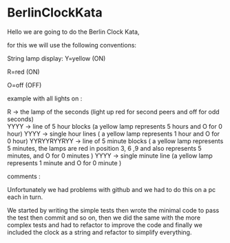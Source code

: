 # BerlinClockKata
Hello we are going to do the Berlin Clock Kata, 

for this we will use the following conventions: 

String lamp display:
Y=yellow (ON)

R=red (ON)

O=off (OFF)

example with all lights on  :


  R -> the lamp of the seconds (light up red for second peers and off for odd seconds)  
 YYYY -> line of 5 hour blocks  (a yellow lamp represents 5 hours and O for 0 hour) 
 YYYY -> single hour lines     ( a yellow lamp represents 1 hour and O for 0 hour)
 YYRYYRYYRYY -> line of 5 minute blocks  ( a yellow lamp represents 5 minutes, the lamps are red in position 3, 6 ,9 and also represents 5 minutes, and O for 0 minutes )
 YYYY -> single minute line  (a yellow lamp represents 1 minute and O for 0 minute )





comments :

Unfortunately we had problems with github and we had to do this on a pc each in turn.

We started by writing the simple tests then wrote the minimal code to pass the test then commit and so on, 
then we did the same with the more complex tests and had to refactor to improve the code and 
finally we included the clock as a string and refactor to simplify everything.
